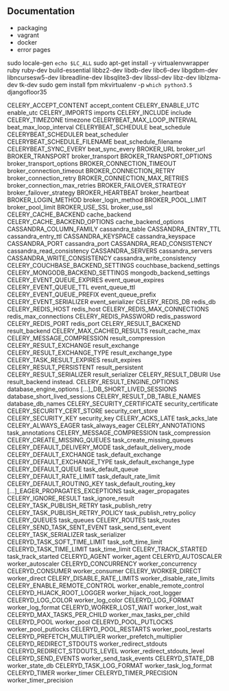 Documentation
-------------

  * packaging
  * vagrant
  * docker
  * error pages
  
sudo locale-gen `echo $LC_ALL`
sudo apt-get install -y virtualenvwrapper ruby ruby-dev build-essential libbz2-dev libdb-dev libc6-dev libgdbm-dev libncursesw5-dev libreadline-dev libsqlite3-dev libssl-dev libz-dev liblzma-dev tk-dev
sudo gem install fpm
mkvirtualenv -p `which python3.5` djangofloor35

CELERY_ACCEPT_CONTENT	accept_content
CELERY_ENABLE_UTC	enable_utc
CELERY_IMPORTS	imports
CELERY_INCLUDE	include
CELERY_TIMEZONE	timezone
CELERYBEAT_MAX_LOOP_INTERVAL	beat_max_loop_interval
CELERYBEAT_SCHEDULE	beat_schedule
CELERYBEAT_SCHEDULER	beat_scheduler
CELERYBEAT_SCHEDULE_FILENAME	beat_schedule_filename
CELERYBEAT_SYNC_EVERY	beat_sync_every
BROKER_URL	broker_url
BROKER_TRANSPORT	broker_transport
BROKER_TRANSPORT_OPTIONS	broker_transport_options
BROKER_CONNECTION_TIMEOUT	broker_connection_timeout
BROKER_CONNECTION_RETRY	broker_connection_retry
BROKER_CONNECTION_MAX_RETRIES	broker_connection_max_retries
BROKER_FAILOVER_STRATEGY	broker_failover_strategy
BROKER_HEARTBEAT	broker_heartbeat
BROKER_LOGIN_METHOD	broker_login_method
BROKER_POOL_LIMIT	broker_pool_limit
BROKER_USE_SSL	broker_use_ssl
CELERY_CACHE_BACKEND	cache_backend
CELERY_CACHE_BACKEND_OPTIONS	cache_backend_options
CASSANDRA_COLUMN_FAMILY	cassandra_table
CASSANDRA_ENTRY_TTL	cassandra_entry_ttl
CASSANDRA_KEYSPACE	cassandra_keyspace
CASSANDRA_PORT	cassandra_port
CASSANDRA_READ_CONSISTENCY	cassandra_read_consistency
CASSANDRA_SERVERS	cassandra_servers
CASSANDRA_WRITE_CONSISTENCY	cassandra_write_consistency
CELERY_COUCHBASE_BACKEND_SETTINGS	couchbase_backend_settings
CELERY_MONGODB_BACKEND_SETTINGS	mongodb_backend_settings
CELERY_EVENT_QUEUE_EXPIRES	event_queue_expires
CELERY_EVENT_QUEUE_TTL	event_queue_ttl
CELERY_EVENT_QUEUE_PREFIX	event_queue_prefix
CELERY_EVENT_SERIALIZER	event_serializer
CELERY_REDIS_DB	redis_db
CELERY_REDIS_HOST	redis_host
CELERY_REDIS_MAX_CONNECTIONS	redis_max_connections
CELERY_REDIS_PASSWORD	redis_password
CELERY_REDIS_PORT	redis_port
CELERY_RESULT_BACKEND	result_backend
CELERY_MAX_CACHED_RESULTS	result_cache_max
CELERY_MESSAGE_COMPRESSION	result_compression
CELERY_RESULT_EXCHANGE	result_exchange
CELERY_RESULT_EXCHANGE_TYPE	result_exchange_type
CELERY_TASK_RESULT_EXPIRES	result_expires
CELERY_RESULT_PERSISTENT	result_persistent
CELERY_RESULT_SERIALIZER	result_serializer
CELERY_RESULT_DBURI	Use result_backend instead.
CELERY_RESULT_ENGINE_OPTIONS	database_engine_options
[...]_DB_SHORT_LIVED_SESSIONS	database_short_lived_sessions
CELERY_RESULT_DB_TABLE_NAMES	database_db_names
CELERY_SECURITY_CERTIFICATE	security_certificate
CELERY_SECURITY_CERT_STORE	security_cert_store
CELERY_SECURITY_KEY	security_key
CELERY_ACKS_LATE	task_acks_late
CELERY_ALWAYS_EAGER	task_always_eager
CELERY_ANNOTATIONS	task_annotations
CELERY_MESSAGE_COMPRESSION	task_compression
CELERY_CREATE_MISSING_QUEUES	task_create_missing_queues
CELERY_DEFAULT_DELIVERY_MODE	task_default_delivery_mode
CELERY_DEFAULT_EXCHANGE	task_default_exchange
CELERY_DEFAULT_EXCHANGE_TYPE	task_default_exchange_type
CELERY_DEFAULT_QUEUE	task_default_queue
CELERY_DEFAULT_RATE_LIMIT	task_default_rate_limit
CELERY_DEFAULT_ROUTING_KEY	task_default_routing_key
[...]_EAGER_PROPAGATES_EXCEPTIONS	task_eager_propagates
CELERY_IGNORE_RESULT	task_ignore_result
CELERY_TASK_PUBLISH_RETRY	task_publish_retry
CELERY_TASK_PUBLISH_RETRY_POLICY	task_publish_retry_policy
CELERY_QUEUES	task_queues
CELERY_ROUTES	task_routes
CELERY_SEND_TASK_SENT_EVENT	task_send_sent_event
CELERY_TASK_SERIALIZER	task_serializer
CELERYD_TASK_SOFT_TIME_LIMIT	task_soft_time_limit
CELERYD_TASK_TIME_LIMIT	task_time_limit
CELERY_TRACK_STARTED	task_track_started
CELERYD_AGENT	worker_agent
CELERYD_AUTOSCALER	worker_autoscaler
CELERYD_CONCURRENCY	worker_concurrency
CELERYD_CONSUMER	worker_consumer
CELERY_WORKER_DIRECT	worker_direct
CELERY_DISABLE_RATE_LIMITS	worker_disable_rate_limits
CELERY_ENABLE_REMOTE_CONTROL	worker_enable_remote_control
CELERYD_HIJACK_ROOT_LOGGER	worker_hijack_root_logger
CELERYD_LOG_COLOR	worker_log_color
CELERYD_LOG_FORMAT	worker_log_format
CELERYD_WORKER_LOST_WAIT	worker_lost_wait
CELERYD_MAX_TASKS_PER_CHILD	worker_max_tasks_per_child
CELERYD_POOL	worker_pool
CELERYD_POOL_PUTLOCKS	worker_pool_putlocks
CELERYD_POOL_RESTARTS	worker_pool_restarts
CELERYD_PREFETCH_MULTIPLIER	worker_prefetch_multiplier
CELERYD_REDIRECT_STDOUTS	worker_redirect_stdouts
CELERYD_REDIRECT_STDOUTS_LEVEL	worker_redirect_stdouts_level
CELERYD_SEND_EVENTS	worker_send_task_events
CELERYD_STATE_DB	worker_state_db
CELERYD_TASK_LOG_FORMAT	worker_task_log_format
CELERYD_TIMER	worker_timer
CELERYD_TIMER_PRECISION	worker_timer_precision

